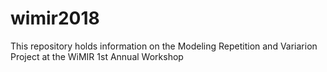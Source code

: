# wimir2018
This repository holds information on the Modeling Repetition and Variarion Project at the WiMIR 1st Annual Workshop
